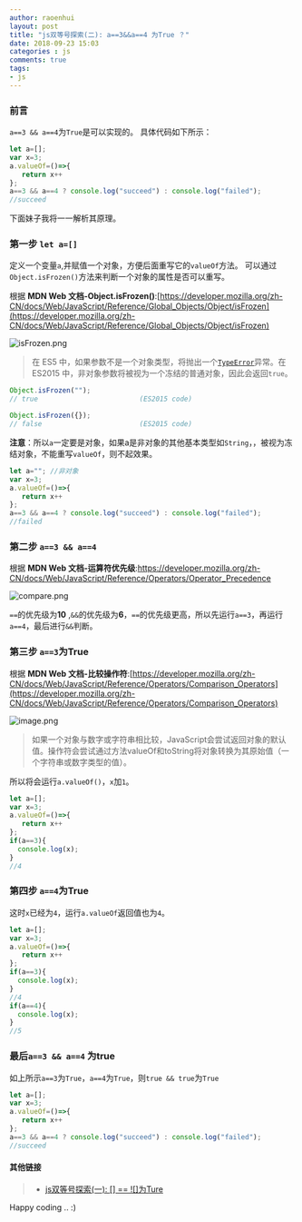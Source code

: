 ```yaml
---
author: raoenhui
layout: post
title: "js双等号探索(二): a==3&&a==4 为True ？"
date: 2018-09-23 15:03
categories : js
comments: true
tags:
- js
---
```


### 前言
`a==3 && a==4`为`True`是可以实现的。
具体代码如下所示：
```javascript
let a=[];
var x=3;
a.valueOf=()=>{
   return x++
};
a==3 && a==4 ? console.log("succeed") : console.log("failed");
//succeed
```
下面妹子我将一一解析其原理。

###  第一步 `let a=[]`
定义一个变量`a`,并赋值一个对象，方便后面重写它的`valueOf`方法。
可以通过`Object.isFrozen()`方法来判断一个对象的属性是否可以重写。

根据 **MDN Web 文档-Object.isFrozen()**:[https://developer.mozilla.org/zh-CN/docs/Web/JavaScript/Reference/Global_Objects/Object/isFrozen](https://developer.mozilla.org/zh-CN/docs/Web/JavaScript/Reference/Global_Objects/Object/isFrozen)

![isFrozen.png](https://upload-images.jianshu.io/upload_images/9902136-8671c1f3b386ad3f.png?imageMogr2/auto-orient/strip%7CimageView2/2/w/1240)

> 在 ES5 中，如果参数不是一个对象类型，将抛出一个[`TypeError`](https://developer.mozilla.org/zh-CN/docs/Web/JavaScript/Reference/Global_Objects/TypeError "TypeError（类型错误） 对象用来表示值的类型非预期类型时发生的错误。")异常。在 ES2015 中，非对象参数将被视为一个冻结的普通对象，因此会返回`true`。

```javascript
Object.isFrozen("");
// true                         (ES2015 code)

Object.isFrozen({});
// false                        (ES2015 code)
```

**注意**：所以`a`一定要是对象，如果a是非对象的其他基本类型如`String`，，被视为冻结对象，不能重写`valueOf`，则不起效果。
```javascript
let a=""; //非对象
var x=3;
a.valueOf=()=>{
   return x++
};
a==3 && a==4 ? console.log("succeed") : console.log("failed");
//failed
```
###  第二步 `a==3 && a==4`
根据 **MDN Web 文档-运算符优先级**:[https://developer.mozilla.org/zh-CN/docs/Web/JavaScript/Reference/Operators/Operator_Precedence
](https://developer.mozilla.org/zh-CN/docs/Web/JavaScript/Reference/Operators/Operator_Precedence)

![compare.png](https://upload-images.jianshu.io/upload_images/9902136-620aa6b8ec1f8008.png?imageMogr2/auto-orient/strip%7CimageView2/2/w/1240)

`==`的优先级为**10** ,`&&`的优先级为**6**，`==`的优先级更高，所以先运行`a==3`，再运行`a==4`，最后进行`&&`判断。

###  第三步 `a==3`为True
根据 **MDN Web 文档-比较操作符**:[https://developer.mozilla.org/zh-CN/docs/Web/JavaScript/Reference/Operators/Comparison_Operators](https://developer.mozilla.org/zh-CN/docs/Web/JavaScript/Reference/Operators/Comparison_Operators)

![image.png](https://upload-images.jianshu.io/upload_images/9902136-65d3e3b5e9664afb.png?imageMogr2/auto-orient/strip%7CimageView2/2/w/1240)

> 如果一个对象与数字或字符串相比较，JavaScript会尝试返回对象的默认值。操作符会尝试通过方法valueOf和toString将对象转换为其原始值（一个字符串或数字类型的值）。

所以将会运行`a.valueOf()`，`x`加`1`。

```javascript
let a=[];
var x=3;
a.valueOf=()=>{
   return x++
};
if(a==3){
  console.log(x); 
}
//4
```
###  第四步 `a==4`为True
这时`x`已经为`4`，运行`a.valueOf`返回值也为`4`。
```javascript
let a=[];
var x=3;
a.valueOf=()=>{
   return x++
};
if(a==3){
  console.log(x); 
}
//4
if(a==4){
  console.log(x); 
}
//5
```
### 最后`a==3 && a==4` 为true
如上所示`a==3`为`True`，`a==4`为`True`，则`true && true`为`True`
```javascript
let a=[];
var x=3;
a.valueOf=()=>{
   return x++
};
a==3 && a==4 ? console.log("succeed") : console.log("failed");
//succeed
```

#### 其他链接

> * [js双等号探索(一): [] == ![]为Ture](https://raoenhui.github.io/js/2018/09/22/compare1/)

Happy coding .. :)

